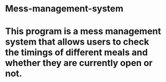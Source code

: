 # Mess-management-system
# This program is a mess management system that allows users to check the timings of different meals and whether they are currently open or not.
